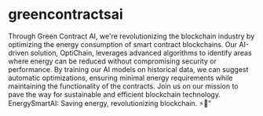 # greencontractsai

Through Green Contract AI, we're revolutionizing the blockchain industry by optimizing the energy consumption of smart contract blockchains. Our AI-driven solution, OptiChain, leverages advanced algorithms to identify areas where energy can be reduced without compromising security or performance. By training our AI models on historical data, we can suggest automatic optimizations, ensuring minimal energy requirements while maintaining the functionality of the contracts. Join us on our mission to pave the way for sustainable and efficient blockchain technology. EnergySmartAI: Saving energy, revolutionizing blockchain. ⚡🌱"
